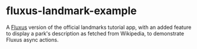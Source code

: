 # fluxus-landmark-example
A [Fluxus](https://github.com/johnsusek/fluxus) version of the official landmarks tutorial app, with an added feature to display a park's description as fetched from Wikipedia, to demonstrate Fluxus async actions.
